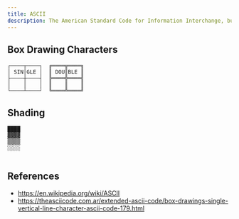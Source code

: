 ```yaml
---
title: ASCII
description: The American Standard Code for Information Interchange, but mostly cool characters nowadays.
---
```


## Box Drawing Characters

```
┌────┬────┐  ╔════╦════╗
│ SIN│GLE │  ║ DOU║BLE ║
├────┼────┤  ╠════╬════╣
│    │    │  ║    ║    ║
└────┴────┘  ╚════╩════╝
```

## Shading

```
████
▓▓▓▓
▒▒▒▒
░░░░
    
```



## References

- https://en.wikipedia.org/wiki/ASCII
- https://theasciicode.com.ar/extended-ascii-code/box-drawings-single-vertical-line-character-ascii-code-179.html

